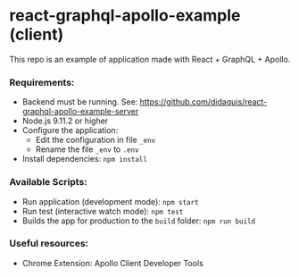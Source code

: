# react-graphql-apollo-example (client)

This repo is an example of application made with React + GraphQL + Apollo.


### Requirements:
* Backend must be running. See: https://github.com/didaquis/react-graphql-apollo-example-server
* Node.js 9.11.2 or higher
* Configure the application:
  * Edit the configuration in file `_env`
  * Rename the file `_env` to `.env`
* Install dependencies: `npm install`


### Available Scripts:

* Run application (development mode): `npm start`
* Run test (interactive watch mode): `npm test`
* Builds the app for production to the `build` folder: `npm run build`


### Useful resources:

* Chrome Extension: Apollo Client Developer Tools

